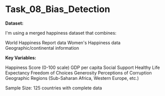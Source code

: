 # Task_08_Bias_Detection

**Dataset:**

I'm using a merged happiness dataset that combines:

World Happiness Report data
Women's Happiness data
Geographic/continental information

**Key Variables:**

Happiness Score (0-100 scale)
GDP per capita
Social Support
Healthy Life Expectancy
Freedom of Choices
Generosity
Perceptions of Corruption
Geographic Regions (Sub-Saharan Africa, Western Europe, etc.)

Sample Size: 125 countries with complete data
